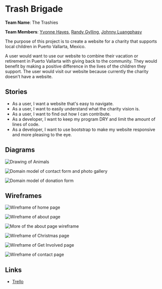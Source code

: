 # Trash Brigade

<b>Team Name</b>: The Trashies

<b>Team Members</b>: [Yvonne Hayes](https://github.com/YvonneHayes), [Randy Gylling](https://github.com/rgylling), [Johnny Luangphasy](https://github.com/jluangphasy)

The purpose of this project is to create a website for a charity that supports local children in Puerto Vallarta, Mexico.

A user would want to use our website to combine their vacation or retirement in Puerto Vallarta with giving back to the community. They would benefit by making a positive difference in the lives of the children they support. The user would visit our website because currently the charity doesn't have a website.

## Stories

- As a user, I want a website that's easy to navigate.
- As a user, I want to easily understand what the charity vision is.
- As a user, I want to find out how I can contribute.
- As a developer, I want to keep my program DRY and limit the amount of lines of code.
- As a developer, I want to use bootstrap to make my website responsive and more pleasing to the eye.

## Diagrams

![Drawing of Animals](/_diagrams/animals.jpg "Drawing of Animals")

![Domain model of contact form and photo gallery](/_diagrams/domain-model-01.jpg "Domain Model of Contact Form and Photo Gallery")

![Domain model of donation form](/_diagrams/domain-model-02.jpg "Domain Model of Donation Form")

## Wireframes

![Wireframe of home page](/_wireframes/home-page.jpg "Home Page")

![Wireframe of about page](/_wireframes/about-page-01.jpg "About Page")

![More of the about page wireframe](/_wireframes/about-page-02.jpg "More of the About Page")

![Wireframe of Christmas page](/_wireframes/christmas-page.jpg "Christmas Page")

![Wireframe of Get Involved page](/_wireframes/get-involved-page.jpg "Get Involved Page")

![Wireframe of contact page](/_wireframes/contact-page.jpg "Contact Page")

## Links

- [Trello](https://trello.com/b/E8SHU905/trash-brigade)
